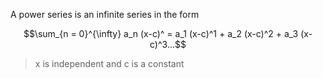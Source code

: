 A power series is an infinite series in the form

$$\sum_{n = 0}^{\infty} a_n (x-c)^ = a_1 (x-c)^1 +  a_2 (x-c)^2 + a_3 (x-c)^3...$$

> x is independent and c is a constant


